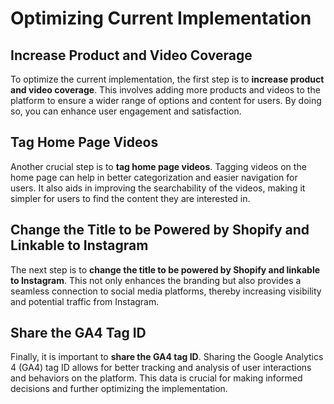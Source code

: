 # Optimizing Current Implementation

## Increase Product and Video Coverage
To optimize the current implementation, the first step is to **increase product and video coverage**. This involves adding more products and videos to the platform to ensure a wider range of options and content for users. By doing so, you can enhance user engagement and satisfaction.

## Tag Home Page Videos
Another crucial step is to **tag home page videos**. Tagging videos on the home page can help in better categorization and easier navigation for users. It also aids in improving the searchability of the videos, making it simpler for users to find the content they are interested in.

## Change the Title to be Powered by Shopify and Linkable to Instagram
The next step is to **change the title to be powered by Shopify and linkable to Instagram**. This not only enhances the branding but also provides a seamless connection to social media platforms, thereby increasing visibility and potential traffic from Instagram.

## Share the GA4 Tag ID
Finally, it is important to **share the GA4 tag ID**. Sharing the Google Analytics 4 (GA4) tag ID allows for better tracking and analysis of user interactions and behaviors on the platform. This data is crucial for making informed decisions and further optimizing the implementation.
